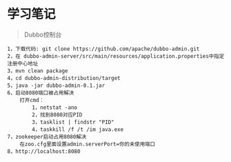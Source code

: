 # 学习笔记

> Dubbo控制台

    1，下载代码: git clone https://github.com/apache/dubbo-admin.git
    2，在 dubbo-admin-server/src/main/resources/application.properties中指定注册中心地址
    3，mvn clean package
    4，cd dubbo-admin-distribution/target
    5，java -jar dubbo-admin-0.1.jar
    6，启动8080端口被占用解决
        打开cmd：
            1，netstat -ano
            2，找到8080对应PID
            3，tasklist | findstr "PID"
            4，taskkill /f /t /im java.exe
    7，zookeeper启动占用8080解决
        在zoo.cfg里面设置admin.serverPort=你的未使用端口
    8，http://localhost:8080